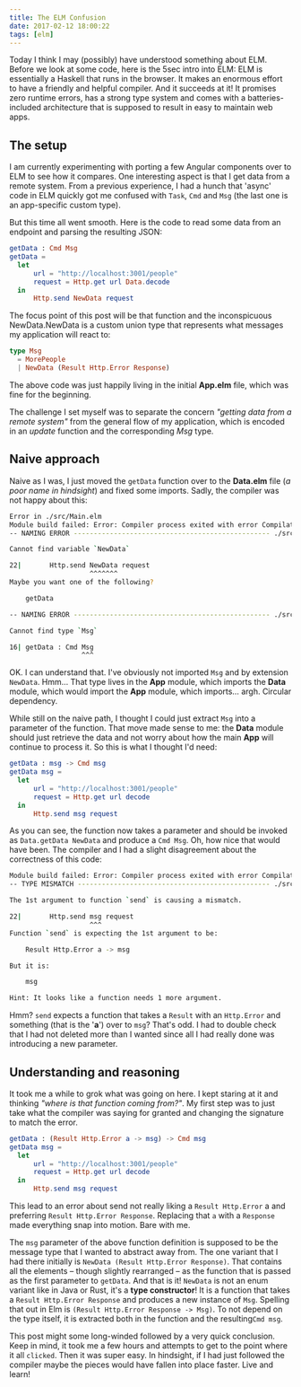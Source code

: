 ```yaml
---
title: The ELM Confusion
date: 2017-02-12 18:00:22
tags: [elm]
---
```


Today I think I may (possibly) have understood something about ELM. Before we look at some code, here is the 5sec intro into ELM: ELM is essentially a Haskell that runs in the browser. It makes an enormous effort to have a friendly and helpful compiler. And it succeeds at it! It promises zero runtime errors, has a strong type system and comes with a batteries-included architecture that is supposed to result in easy to maintain web apps.

## The setup

I am currently experimenting with porting a few Angular components over to ELM to see how it compares. One interesting aspect is that I get data from a remote system. From a previous experience, I had a hunch that 'async' code in ELM quickly got me confused with `Task`, `Cmd` and `Msg` (the last one is an app-specific custom type).

But this time all went smooth. Here is the code to read some data from an endpoint and parsing the resulting JSON:

```elm
getData : Cmd Msg
getData =
  let
      url = "http://localhost:3001/people"
      request = Http.get url Data.decode
  in
      Http.send NewData request
```

The focus point of this post will be that function and the inconspicuous NewData.NewData is a custom union type that represents what messages my application will react to:

```elm
type Msg
  = MorePeople
  | NewData (Result Http.Error Response)
```

The above code was just happily living in the initial **App.elm** file, which was fine for the beginning.

The challenge I set myself was to separate the concern _"getting data from a remote system"_ from the general flow of my application, which is encoded in an _update_ function and the corresponding _Msg_ type.

## Naive approach

Naive as I was, I just moved the `getData` function over to the **Data.elm** file (_a poor name in hindsight_) and fixed some imports. Sadly, the compiler was not happy about this:

```bash
Error in ./src/Main.elm
Module build failed: Error: Compiler process exited with error Compilation failed
-- NAMING ERROR ------------------------------------------------- ./src/Data.elm

Cannot find variable `NewData`

22|       Http.send NewData request
                    ^^^^^^^
Maybe you want one of the following?

    getData

-- NAMING ERROR ------------------------------------------------- ./src/Data.elm

Cannot find type `Msg`

16| getData : Cmd Msg
                  ^^^
```

OK. I can understand that. I've obviously not imported `Msg` and by extension `NewData`. Hmm... That type lives in the **App** module, which imports the **Data** module, which would import the **App** module, which imports… argh. Circular dependency.

While still on the naive path, I thought I could just extract `Msg` into a parameter of the function. That move made sense to me: the **Data** module should just retrieve the data and not worry about how the main **App** will continue to process it. So this is what I thought I'd need:

```elm
getData : msg -> Cmd msg
getData msg =
  let
      url = "http://localhost:3001/people"
      request = Http.get url decode
  in
      Http.send msg request
```

As you can see, the function now takes a parameter and should be invoked as `Data.getData NewData` and produce a `Cmd Msg`. Oh, how nice that would have been. The compiler and I had a slight disagreement about the correctness of this code:

```bash
Module build failed: Error: Compiler process exited with error Compilation failed
-- TYPE MISMATCH ------------------------------------------------ ./src/Data.elm

The 1st argument to function `send` is causing a mismatch.

22|       Http.send msg request
                    ^^^
Function `send` is expecting the 1st argument to be:

    Result Http.Error a -> msg

But it is:

    msg

Hint: It looks like a function needs 1 more argument.
```

Hmm? `send` expects a function that takes a `Result` with an `Http.Error` and something (that is the '**a**') over to `msg`? That's odd. I had to double check that I had not deleted more than I wanted since all I had really done was introducing a new parameter.

## Understanding and reasoning

It took me a while to grok what was going on here. I kept staring at it and thinking _"where is that function coming from?"_. My first step was to just take what the compiler was saying for granted and changing the signature to match the error.

```elm
getData : (Result Http.Error a -> msg) -> Cmd msg
getData msg =
  let
      url = "http://localhost:3001/people"
      request = Http.get url decode
  in
      Http.send msg request
```

This lead to an error about send not really liking a `Result Http.Error` a and preferring `Result Http.Error Response`. Replacing that `a` with a `Response` made everything snap into motion. Bare with me.

The `msg` parameter of the above function definition is supposed to be the message type that I wanted to abstract away from. The one variant that I had there initially is `NewData (Result Http.Error Response)`. That contains all the elements – though slightly rearranged – as the function that is passed as the first parameter to `getData`. And that is it! `NewData` is not an enum variant like in Java or Rust, it's a **type constructor**! It is a function that takes a `Result Http.Error Response` and produces a new instance of `Msg`. Spelling that out in Elm is `(Result Http.Error Response -> Msg)`. To not depend on the type itself, it is extracted both in the function and the resulting`Cmd msg`.

This post might some long-winded followed by a very quick conclusion. Keep in mind, it took me a few hours and attempts to get to the point where it all `clicked`. Then it was super easy. In hindsight, if I had just followed the compiler maybe the pieces would have fallen into place faster. Live and learn!
